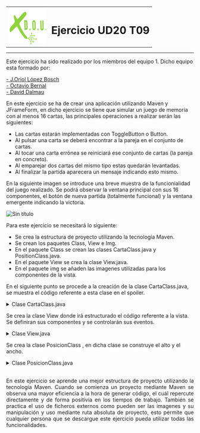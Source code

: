 <table>
 <tr>
    <td> <img src="https://github.com/OctavioBernalGH/BTC_Reus2022_UD16/blob/main/dou_logo.png" alt="Team DOU"/></td>
    <td><h1>Ejercicio UD20 T09</h1></td>
  
 </tr>
</table>
 
 [comment]: <> (<img src="https://github.com/OctavioBernalGH/BTC_Reus2022_UD16/blob/main/dou_logo.png" alt="Team DOU"/><br>)
 
<hr>
 
 [comment]: <> (### Ejercicios SQL Unidad UD16<hr>)


Este ejercicio ha sido realizado por los miembros del equipo 1. Dicho equipo esta formado por:

  [- J.Oriol López Bosch](https://github.com/mednologic)<br>
  [- Octavio Bernal](https://github.com/OctavioBernalGH)<br>
  [- David Dalmau](https://github.com/DavidDalmauDieguez)
  
En este ejercicio se ha de crear una aplicación utilizando Maven y JFrameForm, en dicho ejercicio se tiene que simular un juego de memoria con al menos 16 cartas, las principales operaciones a realizar serán las siguientes:
  - Las cartas estarán implementadas con ToggleButton o Button.
  - Al pulsar una carta se deberá encontrar a la pareja en el conjunto de cartas. 
  - Al tocar una carta errónea se reiniciará ese conjunto de cartas (la pareja en concreto).
  - Al emparejar dos cartas del mismo tipo estas quedarán levantadas.
  - Al finalizar la partida aparecera un mensaje indicando esto mismo.

En la siguiente imagen se introduce una breve muestra de la funcionialidad del juego realizado. Se podrá observar la ventana principal con sus 16 componentes, el botón de nueva partida (totalmente funcional) y la ventana emergente indicando la victoria. 
  
![Sin título](https://user-images.githubusercontent.com/103035621/167307172-b1f242ae-4080-425f-b49c-c2375e022398.png)

Para este ejercicio se necesitará lo siguiente:
- Se crea la estructura de proyecto utilizando la tecnología Maven.
- Se crean los paquetes Class, View e Img.
- En el paquete Class se crean las clases CartaClass.java y PositionClass.java.
- En el paquete View se crea la clase View.java.
- En el paquete img se añaden las imagenes utilizadas para los componentes de la vista.

En el siguiente punto se procede a la creación de la clase CartaClass.java, se muestra el código referente a esta clase en el spoiler.
<details>
  <summary>Clase CartaClass.java</summary>
<br>
<p align="justify">Se crear la clase CartaClass, en dicha clase se definirá el formato de las cartas con su identificación, su alto y su ancho. Se define el constructor con todos los parámetros y con la llamada a las funciones de clase- Se parametrizará la escala de las cartas y se añadirá la función flip que volteará la carta.</p>
  
  ```java
package com.dou.ud20.t9.Class;


import java.awt.Image;


import javax.swing.ImageIcon;
import javax.swing.JToggleButton;

/**
 * 
 * @author josep oriol lopez bosch / David Dalmau / Octavio Bernal
 * @version 0.1.1
 * @date 2022/05/07
 */

public class CartaClass extends JToggleButton{
	
	
	public Image imgInit 	= new ImageIcon(this.getClass().getResource("/img/card.png")).getImage();
	public ImageIcon imgInitScaled;
	//public Image imgFlip;
	public ImageIcon imgFlipScaled;
	public String id;
	public int width,height;
	public PosicionClass posicion;
	public boolean blockCard=false;

/**
 * Constructor
 * @param id - name of the card
 * @param width 
 * @param height 
 * @param imgFlip - image flipped
 */
	public CartaClass(String id, int width, int height, Image imgFlip, boolean selected) {
		super();
		this.id = id;
		this.width = width;
		this.height = height;
		//scaling initial image
		this.imgInitScaled = scaleImage(imgInit);
		//scaling flip image
		this.imgFlipScaled = scaleImage(imgFlip);
		//Setting initial image
		this.setIcon(scaleImage(imgInit));
		this.setSelected(selected);;
	}	
/**
 * 
 * @param Image
 * @return image scaled in ImageIconFormat
 */
	public ImageIcon scaleImage(Image imageOriginal) {
		ImageIcon imgScaled 	= null;
		Image imgProcess		= null;
	
		imgProcess = imageOriginal.getScaledInstance(this.width, this.height, ABORT);
		imgScaled = new ImageIcon(imgProcess);
		
		return imgScaled;
	}
	
/**
 * Funtion to flip image
 */
	public void flipCard() {
		if(this.isSelected()) {
			this.setIcon(imgFlipScaled);
			this.setSelected(false);
		}else {
			this.setIcon(imgInitScaled);
			this.setSelected(true);	
		}
		
	}
	
//Getters and Setters
	public Image getImgInit() {
		return imgInit;
	}

	public void setImgInit(Image imgInit) {
		this.imgInit = imgInit;
	}

	public String getId() {
		return id;
	}

	public void setId(String id) {
		this.id = id;
	}
	public boolean isBlockCard() {
		return blockCard;
	}
	public void setBlockCard(boolean blockCard) {
		this.blockCard = blockCard;
	}	
}
 
  ```
 </details>

Se crea la clase View donde irá estructurado el código referente a la vista. Se definiran sus componentes y se controlarán sus eventos.
<details>
  <summary>Clase View.java</summary>
<br>
<p align="justify">Se crea la clase View, en dicha clase se crean los componentes que formarán la vista, se les asigna un nombre de componente, se mapea dicho componente con la imagen correspondiente (de forma aleatoria en cada juego) y se le asigna una posición a cada elemento en la vista. En la vista se incluye la lógica de los actionListener para controlar los eventos, como el giro de carta por ejemplo.</p>
  
  ```java
package com.dou.ud20.t9.View;

import java.awt.EventQueue;
import java.awt.Image;
import java.awt.event.ActionEvent;
import java.awt.event.ActionListener;
import java.util.ArrayList;
import java.util.Collections;
import java.util.List;

import javax.swing.ImageIcon;
import javax.swing.JButton;
import javax.swing.JFrame;
import javax.swing.JOptionPane;

import com.dou.ud20.t9.Class.CartaClass;
import com.dou.ud20.t9.Class.PosicionClass;

public class View {

	private JFrame frame;
	private final int WIDTH=100;
	private final int HEIGHT=100;
	//problem rute
	public Image imgCerdo 		= new ImageIcon(this.getClass().getResource("/img/cerdo.png")).getImage();
	public Image imgCalabaza 	= new ImageIcon(this.getClass().getResource("/img/calabaza.png")).getImage();
	public Image imgClown	 	= new ImageIcon(this.getClass().getResource("/img/clown.png")).getImage();
	public Image imgFranki	 	= new ImageIcon(this.getClass().getResource("/img/franki.png")).getImage();
	public Image imgMinion	 	= new ImageIcon(this.getClass().getResource("/img/minion.png")).getImage();
	public Image imgMummy	 	= new ImageIcon(this.getClass().getResource("/img/mummy.png")).getImage();
	public Image imgSeta	 	= new ImageIcon(this.getClass().getResource("/img/seta.png")).getImage();
	public Image imgSkull	 	= new ImageIcon(this.getClass().getResource("/img/skull.png")).getImage();
	
	public CartaClass cardCerdo, cardCalabaza, cardClown, cardFranki, cardMinion, cardMummy, cardSeta, cardSkull;
	public CartaClass cardCerdo2, cardCalabaza2, cardClown2, cardFranki2, cardMinion2, cardMummy2, cardSeta2, cardSkull2;

	public List<CartaClass> listaCartas = new ArrayList<CartaClass>();
	public CartaClass [] compararCartas = new CartaClass[2];
	public List<PosicionClass> listaPosiciones = new ArrayList<PosicionClass>();
	public int contadorCartasDestapadas=1;
	public int contadorParejas=0;

	//TODO: OCTAVIO Crear objetos
	//TODO: David Instanciar las imagenes Listas etc
	

	/**
	 * Launch the application.
	 */
	public static void main(String[] args) {
		EventQueue.invokeLater(new Runnable() {
			public void run() {
				try {
					View window = new View();
					window.frame.setVisible(true);
				} catch (Exception e) {
					e.printStackTrace();
				}
			}
		});
	}

	/**
	 * Create the application.
	 */
	public View() {
		initialize();
	}

	/**
	 * Initialize the contents of the frame.
	 */
	private void initialize() {
		
		cardCerdo 		= new CartaClass("cerdo", WIDTH, HEIGHT, 	imgCerdo, false);
		cardCerdo2 		= new CartaClass("cerdo", WIDTH, HEIGHT, 	imgCerdo, false);
		cardCalabaza 	= new CartaClass("calabaza", WIDTH, HEIGHT, imgCalabaza, false);
		cardCalabaza2 	= new CartaClass("calabaza", WIDTH, HEIGHT, imgCalabaza, false);
		cardClown		= new CartaClass("clown", WIDTH, HEIGHT, 	imgClown, false);
		cardClown2 		= new CartaClass("clown", WIDTH, HEIGHT, 	imgClown,false);
		cardFranki 		= new CartaClass("franki", WIDTH, HEIGHT, 	imgFranki, false);
		cardFranki2 	= new CartaClass("franki", WIDTH, HEIGHT, 	imgFranki, false);
		cardMinion 		= new CartaClass("minion", WIDTH, HEIGHT, 	imgMinion, false);
		cardMinion2 	= new CartaClass("minion", WIDTH, HEIGHT, 	imgMinion, false);
		cardMummy		= new CartaClass("mummy", WIDTH, HEIGHT, 	imgMummy, false);
		cardMummy2 		= new CartaClass("mummy", WIDTH, HEIGHT, 	imgMummy, false);
		cardSeta		= new CartaClass("seta", WIDTH, HEIGHT, 	imgSeta, false);
		cardSeta2 		= new CartaClass("seta", WIDTH, HEIGHT, 	imgSeta, false);
		cardSkull 		= new CartaClass("skull", WIDTH, HEIGHT, 	imgSkull, false);
		cardSkull2 		= new CartaClass("skull", WIDTH, HEIGHT, 	imgSkull, false);
		
		//Adding cards to list
		listaCartas.add(cardCerdo);
		listaCartas.add(cardCerdo2);
		listaCartas.add(cardCalabaza);
		listaCartas.add(cardCalabaza2);
		listaCartas.add(cardClown);
		listaCartas.add(cardClown2);
		listaCartas.add(cardFranki);
		listaCartas.add(cardFranki2);
		listaCartas.add(cardMinion);
		listaCartas.add(cardMinion2);
		listaCartas.add(cardMummy);
		listaCartas.add(cardMummy2);
		listaCartas.add(cardSeta);
		listaCartas.add(cardSeta2);
		listaCartas.add(cardSkull);
		listaCartas.add(cardSkull2);
		
		//Positions od the cards on the screen
		PosicionClass pos0 = new PosicionClass(6,6);
		PosicionClass pos1 = new PosicionClass(118,6);
		PosicionClass pos2 = new PosicionClass(230,6);
		PosicionClass pos3 = new PosicionClass(342,6);
		PosicionClass pos4 = new PosicionClass(6,117);
		PosicionClass pos5 = new PosicionClass(118,117);
		PosicionClass pos6 = new PosicionClass(230,117);
		PosicionClass pos7 = new PosicionClass(342,117);
		PosicionClass pos8 = new PosicionClass(6,229);
		PosicionClass pos9 = new PosicionClass(118,229);
		PosicionClass pos10 = new PosicionClass(230,229);
		PosicionClass pos11 = new PosicionClass(342,229);
		PosicionClass pos12 = new PosicionClass(6,341);
		PosicionClass pos13 = new PosicionClass(118,341);
		PosicionClass pos14 = new PosicionClass(230,341);
		PosicionClass pos15 = new PosicionClass(342,341);
		
		//Adding positions to array of positions
		listaPosiciones.add(pos0);
		listaPosiciones.add(pos1);
		listaPosiciones.add(pos2);
		listaPosiciones.add(pos3);
		listaPosiciones.add(pos4);
		listaPosiciones.add(pos5);
		listaPosiciones.add(pos6);
		listaPosiciones.add(pos7);
		listaPosiciones.add(pos8);
		listaPosiciones.add(pos9);
		listaPosiciones.add(pos10);
		listaPosiciones.add(pos11);
		listaPosiciones.add(pos12);
		listaPosiciones.add(pos13);
		listaPosiciones.add(pos14);
		listaPosiciones.add(pos15);

		//Actions Listeners
				cardCerdo.addActionListener(new ActionListener() {
					public void actionPerformed(ActionEvent e) {
						jugada(cardCerdo);	
					}
				});
				cardCerdo2.addActionListener(new ActionListener() {
					public void actionPerformed(ActionEvent e) {
						jugada(cardCerdo2);
					}
				});
				cardCalabaza.addActionListener(new ActionListener() {
					public void actionPerformed(ActionEvent e) {
						jugada(cardCalabaza);
					}
				});
				cardCalabaza2.addActionListener(new ActionListener() {
					public void actionPerformed(ActionEvent e) {
						jugada(cardCalabaza2);
					}
				});
				cardClown.addActionListener(new ActionListener() {
					public void actionPerformed(ActionEvent e) {
						jugada(cardClown);	
					}
				});
				cardClown2.addActionListener(new ActionListener() {
					public void actionPerformed(ActionEvent e) {
						jugada(cardClown2);	
					}
				});
				cardFranki.addActionListener(new ActionListener() {
					public void actionPerformed(ActionEvent e) {
						jugada(cardFranki);	
					}
				}); 
				cardFranki2.addActionListener(new ActionListener() {
					public void actionPerformed(ActionEvent e) {
						jugada(cardFranki2);	
					}
				}); 
				cardMinion.addActionListener(new ActionListener() {
					public void actionPerformed(ActionEvent e) {
						jugada(cardMinion);	
					}
				});
				cardMinion2.addActionListener(new ActionListener() {
					public void actionPerformed(ActionEvent e) {
						jugada(cardMinion2);	
					}
				});
				cardMummy.addActionListener(new ActionListener() {
					public void actionPerformed(ActionEvent e) {
						jugada(cardMummy);	
					}
				}); 
				cardMummy2.addActionListener(new ActionListener() {
					public void actionPerformed(ActionEvent e) {
						jugada(cardMummy2);	
					}
				}); 
				cardSeta.addActionListener(new ActionListener() {
					public void actionPerformed(ActionEvent e) {
						jugada(cardSeta);	
					}
				});
				cardSeta2.addActionListener(new ActionListener() {
					public void actionPerformed(ActionEvent e) {
						jugada(cardSeta2);	
					}
				});
				cardSkull.addActionListener(new ActionListener() {
					public void actionPerformed(ActionEvent e) {
						jugada(cardSkull);	
					}
				});
				cardSkull2.addActionListener(new ActionListener() {
					public void actionPerformed(ActionEvent e) {
						jugada(cardSkull2);	
					}
				});
				
				frame = new JFrame();
				frame.setBounds(100, 100, 602, 503);
				frame.setDefaultCloseOperation(JFrame.EXIT_ON_CLOSE);
				frame.getContentPane().setLayout(null);
				
				randomicePositions();

				frame.getContentPane().add(cardCerdo);
				
				JButton btnNuevaPartida = new JButton("NuevaPartida");
				btnNuevaPartida.addActionListener(new ActionListener() {
					public void actionPerformed(ActionEvent e) {
						nuevaPartida();
					}
				});
				btnNuevaPartida.setBounds(465, 18, 117, 29);
				frame.getContentPane().add(btnNuevaPartida);


}
	public void randomicePositions() {
		int counter = 0;
		//Randomizamos la posicion de las cartas
		Collections.shuffle(listaPosiciones);
		
		//Looping to set the positions of the cards
		for(CartaClass carta : listaCartas) {
			int ancho = listaPosiciones.get(counter).getAncho();
			int alto = listaPosiciones.get(counter).getAlto();
			//Seting position
			carta.setBounds(ancho, alto, WIDTH, HEIGHT);
			//Adding to frame
			frame.getContentPane().add(carta);
			counter++;
		}	
	}
	//Recibe la carta cliqueada y acciona el caso correspondiente
		public void jugada (CartaClass cartaActiva) {

			switch(contadorCartasDestapadas) {
			
			case 1:	
				if(!cartaActiva.isBlockCard()) {
					//Seteamos la carta acionada en el array comparador
					compararCartas[0]= cartaActiva;
					cartaActiva.flipCard();
					contadorCartasDestapadas++;
				}
				break;
			case 2:
				if(!cartaActiva.isBlockCard()) {
					//Seteamos la carta acionada en el array comparador
					compararCartas[1]= cartaActiva;
					cartaActiva.flipCard();
					
					//Si las cartas son iguales las bloqueamos
					if(compararCartas[0].getId().equals(compararCartas[1].getId())) {
						compararCartas[0].setBlockCard(true);
						compararCartas[1].setBlockCard(true);
						contadorParejas++;
						if(contadorParejas==8) {
							JOptionPane.showMessageDialog(null, "Felicidades, Has Ganado");
						}
					}else {
						//Seteamos en false las cartas activas comparadas
						compararCartas[0].setSelected(false);
						compararCartas[1].setSelected(false);	
					}

					contadorCartasDestapadas++;	
				}
				break;
				
			case 3:// Gira las cartas y llama al caso 1
				
				//Borramos las cartas del comparador
				compararCartas[0]= null;
				compararCartas[1]= null;
				
				//loop para girar todas las cartas menos las bloqueadas
				for(CartaClass carta: listaCartas) {
					if(!carta.isBlockCard()) {
						if(!carta.isSelected()) {
							carta.flipCard();
							carta.setSelected(false);
						}
						
					}
				}
				contadorCartasDestapadas=1;
				//Llamamos internamente a la funcion pero con el caso 1
				jugada(cartaActiva);
				break;
			}
		}
		public void nuevaPartida() {
			//Reseteamos el juego
			for(CartaClass carta : listaCartas) {
				carta.flipCard();
				carta.setBlockCard(false);
				carta.setSelected(false);
			}
			contadorParejas=0;
			//Randomizamos posiciones
			randomicePositions();
		}

}
	

  ```
 </details>

  Se crea la clase PosicionClass , en dicha clase se construye el alto y el ancho.
<details>
  <summary>Clase PosicionClass.java</summary>
<br>
<p align="justify">La clase PosicionClass es la clase encargada del posicionamiento de los componentes de la vista referente a las cartas. Esta clase se utiliza para ayudar a construir la lista de los componentes que forman la vista.</p>
  
  ```java
package com.dou.ud20.t9.Class;

public class PosicionClass {
	
	int alto;
	int ancho;
	
	public PosicionClass(int alto, int ancho) {
		this.alto = alto;
		this.ancho = ancho;
	}

	public int getAlto() {
		return alto;
	}

	public void setAlto(int alto) {
		this.alto = alto;
	}

	public int getAncho() {
		return ancho;
	}

	public void setAncho(int ancho) {
		this.ancho = ancho;
	}

} 
  ```
 </details>
 <br>

<p align="justify">En este ejercicio se aprende una mejor estructura de proyecto utilizando la tecnología Maven. Cuando se comienza un proyecto mediante Maven se observa una mayor eficiencia a la hora de generar código, el cuál repercute directamente y de forma positivia en los tiempos de trabajo. También se practica el uso de ficheros externos como pueden ser las imagenes y su manipulación y uso mediante ruta absoluta de proyecto, esto permite que cualquier persona que se descargue este ejercicio pueda utilizar todas las funcionalidades.</p>  
